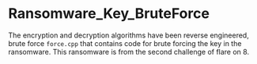 # Ransomware_Key_BruteForce
The encryption and decryption algorithms have been reverse engineered, brute force ``force.cpp`` that contains code for brute forcing the key in the ransomware. This ransomware is from the second challenge of flare on 8. 

